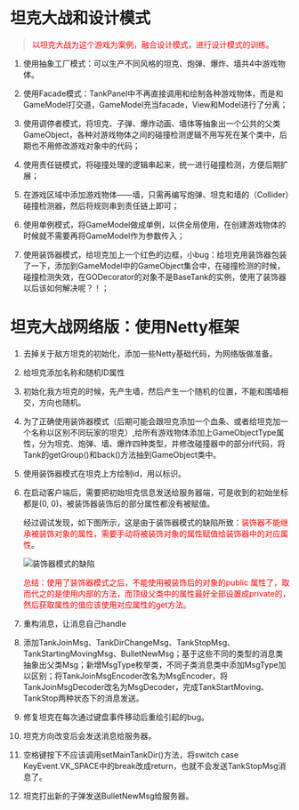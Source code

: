 # 坦克大战和设计模式
> <font color="red">以坦克大战为这个游戏为案例，融合设计模式，进行设计模式的训练。</font>

1. 使用抽象工厂模式：可以生产不同风格的坦克、炮弹、爆炸、墙共4中游戏物体。

2. 使用Facade模式：TankPanel中不再直接调用和绘制各种游戏物体，而是和GameModel打交道，GameModel充当facade，View和Model进行了分离；

3. 使用调停者模式，将坦克、子弹、爆炸动画、墙体等抽象出一个公共的父类GameObject，各种对游戏物体之间的碰撞检测逻辑不用写死在某个类中，后期也不用修改游戏对象中的代码；

4. 使用责任链模式，将碰撞处理的逻辑串起来，统一进行碰撞检测，方便后期扩展；

5. 在游戏区域中添加游戏物体——墙，只需再编写炮弹、坦克和墙的（Collider）碰撞检测器，然后将规则串到责任链上即可；

6. 使用单例模式，将GameModel做成单例，以供全局使用，在创建游戏物体的时候就不需要再将GameModel作为参数传入；

7. 使用装饰器模式，给坦克加上一个红色的边框，小bug：给坦克用装饰器包装了一下，添加到GameModel中的GameObject集合中，在碰撞检测的时候，碰撞检测失效，在GODecorator的对象不是BaseTank的实例，使用了装饰器以后该如何解决呢？！；

# 坦克大战网络版：使用Netty框架

1. 去掉关于敌方坦克的初始化，添加一些Netty基础代码，为网络版做准备。

2. 给坦克添加名称和随机ID属性

3. 初始化我方坦克的时候，先产生墙，然后产生一个随机的位置，不能和围墙相交，方向也随机。

4. 为了正确使用装饰器模式（后期可能会跟坦克添加一个血条、或者给坦克加一个名称以区别不同玩家的坦克）,给所有游戏物体添加上GameObjectType属性，分为坦克、炮弹、墙、爆炸四种类型，并修改碰撞器中的部分if代码，将Tank的getGroup()和back()方法抽到GameObject类中。

5. 使用装饰器模式在坦克上方绘制id，用以标识。

6. 在启动客户端后，需要把初始坦克信息发送给服务器端，可是收到的初始坐标都是(0, 0)，被装饰器装饰后的部分属性都没有被赋值。

   经过调试发现，如下图所示，这是由于装饰器模式的缺陷所致：<font color="red">装饰器不能继承被装饰对象的属性，需要手动将被装饰对象的属性赋值给装饰器中的对应属性</font>。

   ![装饰器模式的缺陷](https://img-blog.csdnimg.cn/20210201152341287.png?x-oss-process=image/watermark,type_ZmFuZ3poZW5naGVpdGk,shadow_10,text_aHR0cHM6Ly9ibG9nLmNzZG4ubmV0L3FxXzM4NTA1OTY5,size_16,color_FFFFFF,t_70)

   <font color="red">总结：使用了装饰器模式之后，不能使用被装饰后的对象的public 属性了，取而代之的是使用内部的方法，而顶级父类中的属性最好全部设置成private的，然后获取属性的值应该使用对应属性的get方法。</font>

7. 重构消息，让消息自己handle

8. 添加TankJoinMsg、TankDirChangeMsg、TankStopMsg、TankStartingMovingMsg、BulletNewMsg；基于这些不同的类型的消息类抽象出父类Msg；新增MsgType枚举类，不同子类消息类中添加MsgType加以区别；将TankJoinMsgEncoder改名为MsgEncoder，将TankJoinMsgDecoder改名为MsgDecoder，完成TankStartMoving、TankStop两种状态下的消息发送。

9. 修复坦克在每次通过键盘事件移动后重绘引起的bug。

10. 坦克方向改变后会发送消息给服务器。

11. 空格键按下不应该调用setMainTankDir()方法，将switch case KeyEvent.VK_SPACE中的break改成return，也就不会发送TankStopMsg消息了。

12. 坦克打出新的子弹发送BulletNewMsg给服务器。